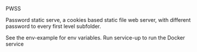 PWSS

Password static serve, a cookies based static file web server, with
different password to every first level subfolder.

See the env-example for env variables.
Run service-up to run the Docker service


